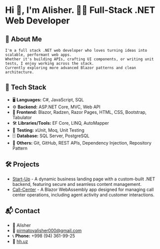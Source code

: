 <!--
**PirmatovAlisher/PirmatovAlisher** is a ✨ _special_ ✨ repository because its `README.md` (this file) appears on your GitHub profile.

Here are some ideas to get you started:

- 🔭 I’m currently working on ...
- 🌱 I’m currently learning ...
- 👯 I’m looking to collaborate on ...
- 🤔 I’m looking for help with ...
- 💬 Ask me about ...
- 📫 How to reach me: ...
- 😄 Pronouns: ...
- ⚡ Fun fact: ...
-->
<h1>Hi 👋, I'm Alisher. 👨‍💻 Full-Stack .NET Web Developer</h1>

<h2>🧭 About Me </h2>

```
I'm a full stack .NET web developer who loves turning ideas into scalable, performant web apps.
Whether it's building APIs, crafting UI components, or writing unit tests, I enjoy working across the stack.
Currently exploring more advanced Blazor patterns and clean architecture.
```


<h2>🔧 Tech Stack</h2>

- 🖥️ **Languages:** C#, JavaScript, SQL
- ⚙️ **Backend:** ASP.NET Core, MVC, Web API
- 🧩 **Frontend:** Blazor, Radzen, Razor Pages, HTML, CSS, Bootstrap, Tabulator
- 🛠️ **Libraries/Tools:** EF Core, LINQ, AutoMapper
- 🧪 **Testing:** xUnit, Moq, Unit Testing
- 🗄️ **Database:** SQL Server, PostgreSQL
- 🔗 **Others:** Git, GitHub, REST APIs, Dependency Injection, Repository Pattern



<h2>🛠 Projects</h2>

- [Start-Up](https://github.com/PirmatovAlisher/Start-Up.git) - A dynamic business landing page with a custom-built .NET backend, featuring secure and seamless content management.
- [Call-Center](https://github.com/PirmatovAlisher/Call-Center.git) - A Blazor WebAssembly app designed for managing call center operations, including agent activity and customer interactions.

<h2>📬 Contact</h2>

- 👤 Alisher 
- 📧 pirmatovalisher000@gmail.com 
- 📞 **Phone:** +998 (94) 361-99-25
- 💼 [hh.uz](https://hh.uz/resume/a1a1a635ff0e951e320039ed1f4f6e786e7757) 

